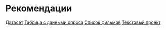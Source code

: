 # Рекомендации

[Датасет](https://drive.google.com/drive/folders/1eScHn6iUgY7llQ3nhg3t3vPVWKqDFApE?usp=sharing)
[Таблица с данными опроса](https://docs.google.com/spreadsheets/d/18rxCwB_cZBFEni10Wx55Z06pGOqvNLx_wq-e9E1iRPI/edit?usp=sharing)
[Список фильмов](https://docs.google.com/document/d/17-54zuvlt5XNFsB12nCKJ-MDnWVqoJn21LGxvbx4vpw/edit?usp=sharing)
[Текстовый проект](https://docs.google.com/document/d/1m4dRg_59v67WiupIAOg5CyRH-mHhGCLbwMwEepR_umk/edit?usp=sharing)
